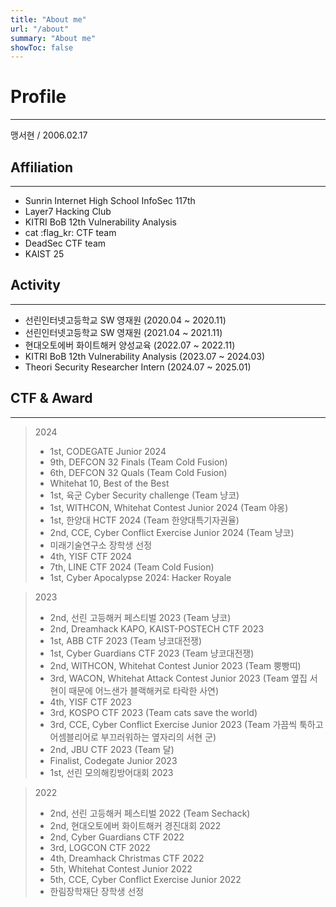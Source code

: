 ```yaml
---
title: "About me"
url: "/about"
summary: "About me"
showToc: false
---
```


# Profile
---
맹서현 / 2006.02.17
## Affiliation 
---
- Sunrin Internet High School InfoSec 117th
- Layer7 Hacking Club
- KITRI BoB 12th Vulnerability Analysis 
- cat :flag_kr: CTF team
- DeadSec CTF team
- KAIST 25

## Activity
---
- 선린인터넷고등학교 SW 영재원 (2020.04 ~ 2020.11)
- 선린인터넷고등학교 SW 영재원 (2021.04 ~ 2021.11)
- 현대오토에버 화이트해커 양성교육 (2022.07 ~ 2022.11)
- KITRI BoB 12th Vulnerability Analysis (2023.07 ~ 2024.03)
- Theori Security Researcher Intern (2024.07 ~ 2025.01)

## CTF & Award
---
> 2024
> - 1st, CODEGATE Junior 2024
> - 9th, DEFCON 32 Finals (Team Cold Fusion)
> - 6th, DEFCON 32 Quals (Team Cold Fusion)
> - Whitehat 10, Best of the Best
> - 1st, 육군 Cyber Security challenge (Team 냥코)
> - 1st, WITHCON, Whitehat Contest Junior 2024 (Team 야옹)
> - 1st, 한양대 HCTF 2024 (Team 한양대특기자권율)
> - 2nd, CCE, Cyber Conflict Exercise Junior 2024 (Team 냥코)
> - 미래기술연구소 장학생 선정 
> - 4th, YISF CTF 2024 
> - 7th, LINE CTF 2024 (Team Cold Fusion)
> - 1st, Cyber Apocalypse 2024: Hacker Royale

> 2023
> - 2nd, 선린 고등해커 페스티벌 2023 (Team 냥코)
> - 2nd, Dreamhack KAPO, KAIST-POSTECH CTF 2023
> - 1st, ABB CTF 2023 (Team 냥코대전쟁)
> - 1st, Cyber Guardians CTF 2023 (Team 냥코대전쟁)
> - 2nd, WITHCON, Whitehat Contest Junior 2023 (Team 뿡빵띠)
> - 3rd, WACON, Whitehat Attack Contest Junior 2023 (Team 옆집 서현이 때문에 어느샌가 블랙해커로 타락한 사연)
> - 4th, YISF CTF 2023 
> - 3rd, KOSPO CTF 2023 (Team cats save the world)
> - 3rd, CCE, Cyber Conflict Exercise Junior 2023 (Team 가끔씩 툭하고 어셈블리어로 부끄러워하는 옆자리의 서현 군)
> - 2nd, JBU CTF 2023 (Team 달)
> - Finalist, Codegate Junior 2023
> - 1st, 선린 모의해킹방어대회 2023

> 2022
> - 2nd, 선린 고등해커 페스티벌 2022 (Team Sechack)
> - 2nd, 현대오토에버 화이트해커 경진대회 2022
> - 2nd, Cyber Guardians CTF 2022
> - 3rd, LOGCON CTF 2022
> - 4th, Dreamhack Christmas CTF 2022
> - 5th, Whitehat Contest Junior 2022
> - 5th, CCE, Cyber Conflict Exercise Junior 2022
> - 한림장학재단 장학생 선정 
